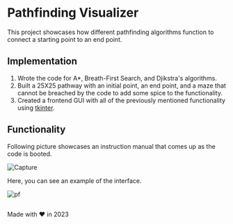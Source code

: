 # Pathfinding Visualizer

This project showcases how different pathfinding algorithms function to connect a starting point to an end point.

## Implementation
1. Wrote the code for A*, Breath-First Search, and Djikstra's algorithms.
2. Built a 25X25 pathway with an initial point, an end point, and a maze that cannot be breached by the code to add some spice to the functionality.
3. Created a frontend GUI with all of the previously mentioned functionality using [tkinter](https://docs.python.org/3/library/tkinter.html).
## Functionality

Following picture showcases an instruction manual that comes up as the code is booted.

![Capture](https://user-images.githubusercontent.com/51927159/235245893-bf4b0551-189e-4dc5-8f37-31f2e24862dd.PNG)

Here, you can see an example of the interface.

![pf](https://user-images.githubusercontent.com/51927159/235246021-492273fa-e825-43ac-bb0a-b5c1e65f5ff8.gif)


##
Made with :heart: in 2023
